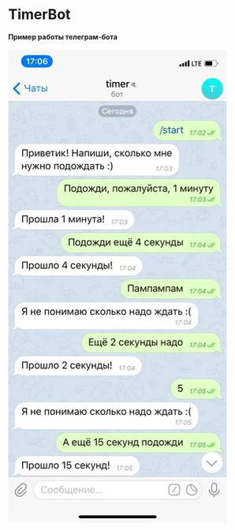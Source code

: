 # TimerBot

#### Пример работы телеграм-бота
![example screenshot](https://github.com/Elmo397/TimerBot/blob/master/2pj7HsmSbS4.jpg) 
